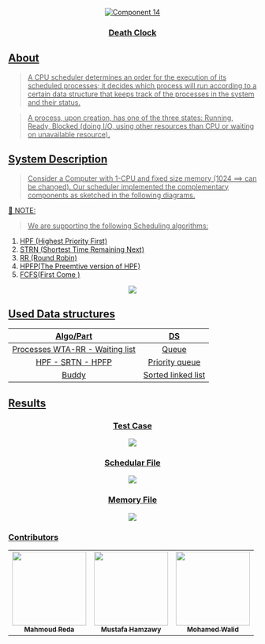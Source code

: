 <div align="center">
<a href="https://github.com/MahmoudRedaSayed/Death-Clock" rel="noopener">
  
  ![Component 14](https://github.com/MahmoudRedaSayed/Death-Clock/blob/main/Pics/Clock.jfif)

</div>

<h3 align="center">Death  Clock</h3>

<!-- <div align="center">
  
  [![GitHub contributors](https://img.shields.io/github/contributors/MahmoudRedaSayed/Death-Clock)](https://github.com/MahmoudRedaSayed/Death-Clock/contributors)
  [![GitHub issues](https://img.shields.io/github/issues/MahmoudRedaSayed/Death-Clock)](https://github.com/MahmoudRedaSayed/Death-Clock/issues)
  [![GitHub forks](https://img.shields.io/github/forks/MahmoudRedaSayed/Death-Clock)](https://github.com/MahmoudRedaSayed/Death-Clock/network)
  [![GitHub stars](https://img.shields.io/github/stars/MahmoudRedaSayed/Death-Clock)](https://github.com/MahmoudRedaSayed/Death-Clock/stargazers)
  [![GitHub license](https://img.shields.io/github/license/MahmoudRedaSayed/Death-Clock)](https://github.com/MahmoudRedaSayed/Death-Clock/blob/master/LICENSE)
  <img src="https://img.shields.io/github/languages/count/MahmoudRedaSayed/Death-Clock" />
  <img src="https://img.shields.io/github/languages/top/MahmoudRedaSayed/Death-Clock" />
  <img src="https://img.shields.io/github/languages/MahmoudRedaSayed/Death-Clock" />
  <img src="https://img.shields.io/github/issues-pr-raw/MahmoudRedaSayed/Death-Clock />

</div> -->

## About
> A CPU scheduler determines an order for the execution of its scheduled processes; it
> decides which process will run according to a certain data structure that keeps track
> of the processes in the system and their status.

> A process, upon creation, has one of the three states: Running, Ready, Blocked (doing
> I/O, using other resources than CPU or waiting on unavailable resource).

## System Description

> Consider a Computer with 1-CPU and fixed size memory (1024 ==> can be changed).
> Our scheduler implemented the complementary components as sketched in the following diagrams.

📌 NOTE:

> We are supporting the following Scheduling algorithms:

1. HPF (Highest Priority First)
2. STRN (Shortest Time Remaining Next)
3. RR (Round Robin)
4. HPFP(The Preemtive version of HPF)
5. FCFS(First Come )
<div align='center'><img src="assets/diagram.png"></div>

## Used Data structures

|     Algo/Part     |       DS       |
|:-----------------:|:--------------:|
|   Processes WTA-RR - Waiting list    |  Queue   |
|    HPF - SRTN - HPFP     | Priority queue |
|       Buddy       |  Sorted linked list|


## Results

<div align='center'>
<h3>Test Case </h3>
<img src="https://github.com/MahmoudRedaSayed/Death-Clock/blob/main/Pics/ProcessesFile.jfif">
</div>
<div align='center'>
<h3>Schedular File </h3>
<img src="https://github.com/MahmoudRedaSayed/Death-Clock/blob/main/Pics/schedularFile.jfif">
</div>
<div align='center'>
<h3>Memory File </h3>
<img src="https://github.com/MahmoudRedaSayed/Death-Clock/blob/main/Pics/MemoryFile.jfif">
</div>
        
### Contributors
<table>
  <tr>
    <td align="center"><a href="https://github.com/MahmoudRedaSayed"><img src="https://avatars.githubusercontent.com/u/76118788?v=4" width="150px;" alt=""/><br /><sub><b>Mahmoud Reda</b></sub></a><br /></td>
     <td align="center"><a href="https://github.com/MUSTAFA-Hamzawy"><img src="https://avatars.githubusercontent.com/u/72188665?v=4" width="150px;" alt=""/><br /><sub><b>Mustafa Hamzawy</b></sub></a><br /></td>
     <td align="center"><a href="https://github.com/MohamedWw"><img src="https://avatars.githubusercontent.com/u/64079821?v=4" width="150px;" alt=""/><br /><sub><b>Mohamed Walid</b></sub></a><br /></td>
  </tr>
 </table>
